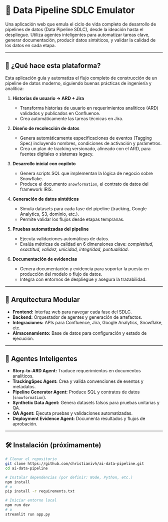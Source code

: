 # 🧠 Data Pipeline SDLC Emulator

Una aplicación web que emula el ciclo de vida completo de desarrollo de pipelines de datos (Data Pipeline SDLC), desde la ideación hasta el despliegue. Utiliza agentes inteligentes para automatizar tareas clave, generar documentación, producir datos sintéticos, y validar la calidad de los datos en cada etapa.

---

## 🚀 ¿Qué hace esta plataforma?

Esta aplicación guía y automatiza el flujo completo de construcción de un pipeline de datos moderno, siguiendo buenas prácticas de ingeniería y analítica:

1. **Historias de usuario → ARD + Jira**
   - Transforma historias de usuario en requerimientos analíticos (ARD) validados y publicados en Confluence.
   - Crea automáticamente las tareas técnicas en Jira.

2. **Diseño de recolección de datos**
   - Genera automáticamente especificaciones de eventos (Tagging Spec) incluyendo nombres, condiciones de activación y parámetros.
   - Crea un plan de tracking versionado, alineado con el ARD, para fuentes digitales o sistemas legacy.

3. **Desarrollo inicial con copiloto**
   - Genera scripts SQL que implementan la lógica de negocio sobre Snowflake.
   - Produce el documento `snowformation`, el contrato de datos del framework IRIS.

4. **Generación de datos sintéticos**
   - Simula datasets para cada fase del pipeline (tracking, Google Analytics, S3, dominio, etc.).
   - Permite validar los flujos desde etapas tempranas.

5. **Pruebas automatizadas del pipeline**
   - Ejecuta validaciones automáticas de datos.
   - Evalúa métricas de calidad en 6 dimensiones clave: *completitud, exactitud, validez, unicidad, integridad, puntualidad*.

6. **Documentación de evidencias**
   - Genera documentación y evidencia para soportar la puesta en producción del modelo o flujo de datos.
   - Integra con entornos de despliegue y asegura la trazabilidad.

---

## 🧩 Arquitectura Modular

- **Frontend:** Interfaz web para navegar cada fase del SDLC.
- **Backend:** Orquestador de agentes y generación de artefactos.
- **Integraciones:** APIs para Confluence, Jira, Google Analytics, Snowflake, etc.
- **Almacenamiento:** Base de datos para configuración y estado de ejecución.

---

## 🤖 Agentes Inteligentes

- **Story-to-ARD Agent:** Traduce requerimientos en documentos analíticos.
- **TrackingSpec Agent:** Crea y valida convenciones de eventos y metadatos.
- **Pipeline Generator Agent:** Produce SQL y contratos de datos (`snowformation`).
- **Synthetic Data Agent:** Genera datasets falsos para pruebas unitarias y QA.
- **QA Agent:** Ejecuta pruebas y validaciones automatizadas.
- **Deployment Evidence Agent:** Documenta resultados y flujos de aprobación.

---

## 🛠️ Instalación (próximamente)

```bash
# Clonar el repositorio
git clone https://github.com/christianivh/ai-data-pipeline.git
cd ai-data-pipeline

# Instalar dependencias (por definir: Node, Python, etc.)
npm install
# o
pip install -r requirements.txt

# Iniciar entorno local
npm run dev
# o
streamlit run app.py
